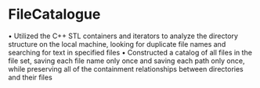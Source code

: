 # FileCatalogue

• Utilized the C++ STL containers and iterators to analyze the directory structure on the local machine, looking for duplicate file names and searching for text in specified files
• Constructed a catalog of all files in the file set, saving each file name only once and saving each path only once, while preserving all of the containment relationships between directories and their files
